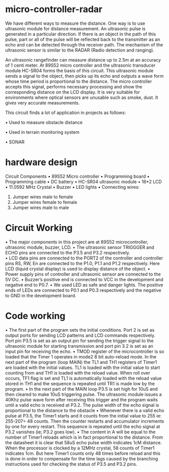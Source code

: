 # micro-controller-radar

We have different ways to measure the distance. One way is to use ultrasonic module for distance measurement. An ultrasonic pulse is generated in a particular direction. If there is an object in the path of this pulse, part or all of the pulse will be reflected back to the transmitter as an echo and can be detected through the receiver path. The mechanism of the ultrasonic sensor is similar to the RADAR (Radio detection and ranging).

An ultrasonic rangefinder can measure distance up to 2.5m at an accuracy of 1 centi meter. At 89S52 micro controller and the ultrasonic transducer module HC-SR04 forms the basis of this circuit. This ultrasonic module sends a signal to the object, then picks up its echo and outputs a wave form whose time period is proportional to the distance. The micro controller accepts this signal, performs necessary processing and show the corresponding distance on the LCD display. It is very suitable for environments where optical sensors are unusable such as smoke, dust. It gives very accurate measurements.


This circuit finds a lot of application in projects as follows:

•	Used to measure obstacle distance

•	Used in terrain monitoring system

•	SONAR

# hardware design

Circuit Components 
•	89S52 Micro controller 
•	Programming board
•	Programming cable
•	DC battery
•	HC-SR04 ultrasonic module
•	16*2 LCD
•	11.0592 MHz Crystal
•	Buzzer
•	LED lights
•	Connecting wires:
1.	Jumper wires male to female
2.	Jumper wires female to female
3.	Jumper wires male to male

# Circuit Working
•	The major components in this project are at 89S52 microcontroller, ultrasonic module, buzzer, LCD. 
•	The ultrasonic sensor TRIGGGER and ECHO pins are connected to the P3.5 and P3.2 respectively.  
•	LCD data pins are connected to the PORT2 of the controller and controller pins RS, RW, En are connected to the P1.0, P1.1 and P1.2 respectively. Here LCD (liquid crystal display) is used to display distance of the object. 
•	Power supply pins of controller and ultrasonic sensor are connected to the 5V DC. 
•	Buzzer’s positive end is connected to VCC in the development and negative end to P0.7. 
•	We used LED as safe and danger lights. The positive ends of LEDs are connected to P0.1 and P0.3 respectively and the negative to GND in the development board. 

# Code working
•	The first part of the program sets the initial conditions. Port 2 is set as output ports for sending LCD patterns and LCD commands respectively. Port pin P3.5 is set as an output pin for sending the trigger signal to the ultrasonic module for starting transmission and port pin 3.2 is set as an input pin for receiving the echo. 
•	TMOD register of the microcontroller is so loaded that the Timer 1 operates in mode2 8 bit auto-reload mode. In the next part of the program (loop MAIN) the TL1 and TH1 registers of Timer1 are loaded with the initial values. TL1 is loaded with the initial value to start counting from and TH1 is loaded with the reload value.  When roll over occurs, TF1 flag is set and TL1 is automatically loaded with the reload value stored in TH1 and the sequence is repeated until TR1 is made low by the program.
•	In the next part of the MAIN loop P3.5 is set high for 10uS and then cleared to make 10uS triggering pulse. The ultrasonic module issues a 40Khz pulse wave form after receiving this trigger and the program waits until a valid echo is received at P3.2. The pulse width of the echo signal is proportional to the distance to the obstacle
•	Whenever there is a valid echo pulse at P3.5, the Timer1 starts and it counts from the initial value to 255 ie: 255-207= 48 counts. Then the counter restarts and accumulator increments by one for every restart. This sequence is repeated until the echo signal at P3.2 vanishes (ie; P3.2 goes low). 
•	The content in A will be equal to the number of  Timer1 reloads which is in fact proportional to the distance. From the datasheet it is clear that 58uS echo pulse width indicates 1cM distance. When the processor is clocked by a 12MHz crystal, 58 counts of Timer1 indicates 1cm. But here Timer1 counts only 48 times before reload and this is done in order to compensate for the time lags caused by the branching instructions used for checking the status of P3.5 and P3.2 pins.
